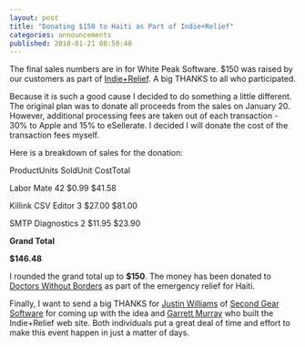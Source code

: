 ```yaml
---
layout: post
title: "Donating $150 to Haiti as Part of Indie+Relief"
categories: announcements
published: 2010-01-21 08:50:40
---
```

The final sales numbers are in for White Peak Software. $150 was raised by our customers as part of [Indie+Relief](http://www.indierelief.com/). A big THANKS to all who participated. 

Because it is such a good cause I decided to do something a little different. The original plan was to donate all proceeds from the sales on January 20. However, additional processing fees are taken out of each transaction - 30% to Apple and 15% to eSellerate. I decided I will donate the cost of the transaction fees myself. 

Here is a breakdown of sales for the donation: 

ProductUnits SoldUnit CostTotal

Labor Mate
42
$0.99
$41.58

Killink CSV Editor
3
$27.00
$81.00

SMTP Diagnostics
2
$11.95
$23.90

**Grand Total**
 
 
**$146.48**

I rounded the grand total up to **$150**. The money has been donated to [Doctors Without Borders](http://www.doctorswithoutborders.org/) as part of the emergency relief for Haiti. 

Finally, I want to send a big THANKS for [Justin Williams](http://twitter.com/justin) of [Second Gear Software](http://www.secondgearsoftware.com/) for coming up with the idea and [Garrett Murray](http://twitter.com/garrettmurray) who built the Indie+Relief web site. Both individuals put a great deal of time and effort to make this event happen in just a matter of days.
